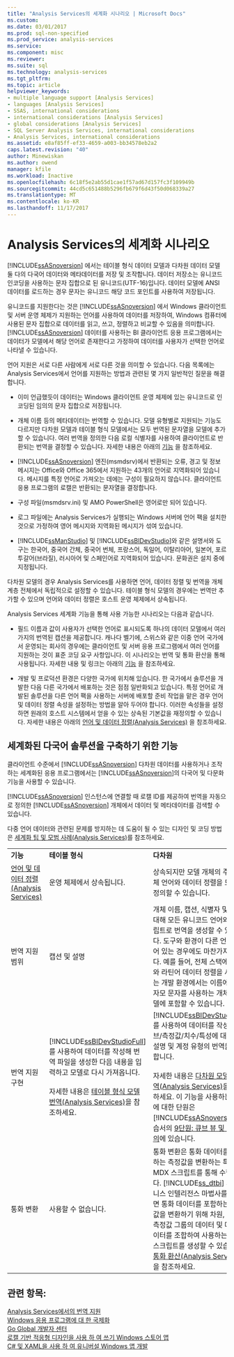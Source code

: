 ```yaml
---
title: "Analysis Services의 세계화 시나리오 | Microsoft Docs"
ms.custom: 
ms.date: 03/01/2017
ms.prod: sql-non-specified
ms.prod_service: analysis-services
ms.service: 
ms.component: misc
ms.reviewer: 
ms.suite: sql
ms.technology: analysis-services
ms.tgt_pltfrm: 
ms.topic: article
helpviewer_keywords:
- multiple language support [Analysis Services]
- languages [Analysis Services]
- SSAS, international considerations
- international considerations [Analysis Services]
- global considerations [Analysis Services]
- SQL Server Analysis Services, international considerations
- Analysis Services, international considerations
ms.assetid: e8af85ff-ef33-4659-a003-bb34578eb2a2
caps.latest.revision: "40"
author: Minewiskan
ms.author: owend
manager: kfile
ms.workload: Inactive
ms.openlocfilehash: 6c18f5e2ab55d1cae1f57ad67d157fc3f109949b
ms.sourcegitcommit: 44cd5c651488b5296fb679f6d43f50d068339a27
ms.translationtype: MT
ms.contentlocale: ko-KR
ms.lasthandoff: 11/17/2017
---
```

# <a name="globalization-scenarios-for-analysis-services"></a>Analysis Services의 세계화 시나리오
  [!INCLUDE[ssASnoversion](../includes/ssasnoversion-md.md)] 에서는 테이블 형식 데이터 모델과 다차원 데이터 모델 둘 다의 다국어 데이터와 메타데이터를 저장 및 조작합니다. 데이터 저장소는 유니코드 인코딩을 사용하는 문자 집합으로 된 유니코드(UTF-16)입니다. 데이터 모델에 ANSI 데이터를 로드하는 경우 문자는 유니코드 해당 코드 포인트를 사용하여 저장됩니다.  
  
 유니코드를 지원한다는 것은 [!INCLUDE[ssASnoversion](../includes/ssasnoversion-md.md)] 에서 Windows 클라이언트 및 서버 운영 체제가 지원하는 언어를 사용하여 데이터를 저장하여, Windows 컴퓨터에 사용된 문자 집합으로 데이터를 읽고, 쓰고, 정렬하고 비교할 수 있음을 의미합니다. [!INCLUDE[ssASnoversion](../includes/ssasnoversion-md.md)] 데이터를 사용하는 BI 클라이언트 응용 프로그램에서는 데이터가 모델에서 해당 언어로 존재한다고 가정하여 데이터를 사용자가 선택한 언어로 나타낼 수 있습니다.  
  
 언어 지원은 서로 다른 사람에게 서로 다른 것을 의미할 수 있습니다. 다음 목록에는 Analysis Services에서 언어를 지원하는 방법과 관련된 몇 가지 일반적인 질문을 해결합니다.  
  
-   이미 언급했듯이 데이터는 Windows 클라이언트 운영 체제에 있는 유니코드로 인코딩된 임의의 문자 집합으로 저장됩니다.  
  
-   개체 이름 등의 메타데이터는 번역할 수 있습니다. 모델 유형별로 지원되는 기능도 다르지만 다차원 모델과 테이블 형식 모델에서는 모두 번역된 문자열을 모델에 추가할 수 있습니다. 여러 번역을 정의한 다음 로컬 식별자를 사용하여 클라이언트로 반환되는 번역을 결정할 수 있습니다. 자세한 내용은 아래의 [기능](#bkmk_features) 을 참조하세요.  
  
-   [!INCLUDE[ssASnoversion](../includes/ssasnoversion-md.md)] 엔진(msmdsrv)에서 반환되는 오류, 경고 및 정보 메시지는 Office와 Office 365에서 지원하는 43개의 언어로 지역화되어 있습니다. 메시지를 특정 언어로 가져오는 데에는 구성이 필요하지 않습니다. 클라이언트 응용 프로그램의 로캘은 반환되는 문자열을 결정합니다.  
  
-   구성 파일(msmdsrv.ini) 및 AMO PowerShell은 영어로만 되어 있습니다.  
  
-   로그 파일에는 Analysis Services가 실행되는 Windows 서버에 언어 팩을 설치한 것으로 가정하여 영어 메시지와 지역화된 메시지가 섞여 있습니다.  
  
-   [!INCLUDE[ssManStudio](../includes/ssmanstudio-md.md)] 및 [!INCLUDE[ssBIDevStudio](../includes/ssbidevstudio-md.md)]와 같은 설명서와 도구는 한국어, 중국어 간체, 중국어 번체, 프랑스어, 독일어, 이탈리아어, 일본어, 포르투갈어(브라질), 러시아어 및 스페인어로 지역화되어 있습니다. 문화권은 설치 중에 지정됩니다.  
  
 다차원 모델의 경우 Analysis Services를 사용하면 언어, 데이터 정렬 및 번역을 개체 계층 전체에서 독립적으로 설정할 수 있습니다.  테이블 형식 모델의 경우에는 번역만 추가할 수 있으며 언어와 데이터 정렬은 호스트 운영 체제에서 상속됩니다.  
  
 Analysis Services 세계화 기능을 통해 사용 가능한 시나리오는 다음과 같습니다.  
  
-   필드 이름과 값이 사용자가 선택한 언어로 표시되도록 하나의 데이터 모델에서 여러 가지의 번역된 캡션을 제공합니다. 캐나다 벨기에, 스위스와 같은 이중 언어 국가에서 운영되는 회사의 경우에는 클라이언트 및 서버 응용 프로그램에서 여러 언어를 지원하는 것이 표준 코딩 요구 사항입니다. 이 시나리오는 번역 및 통화 환산을 통해 사용됩니다. 자세한 내용 및 링크는 아래의 [기능](#bkmk_features) 을 참조하세요.  
  
-   개발 및 프로덕션 환경은 다양한 국가에 위치해 있습니다. 한 국가에서 솔루션을 개발한 다음 다른 국가에서 배포하는 것은 점점 일반화되고 있습니다. 특정 언어로 개발된 솔루션을 다른 언어 팩을 사용하는 서버에 배포할 준비 작업을 맡은 경우 언어 및 데이터 정렬 속성을 설정하는 방법을 알아 두어야 합니다. 이러한 속성들을 설정하면 원래의 호스트 시스템에서 얻을 수 있는 상속된 기본값을 재정의할 수 있습니다. 자세한 내용은 아래의 [언어 및 데이터 정렬&#40;Analysis Services&#41;](../analysis-services/languages-and-collations-analysis-services.md) 을 참조하세요.  
  
##  <a name="bkmk_features"></a> 세계화된 다국어 솔루션을 구축하기 위한 기능  
 클라이언트 수준에서 [!INCLUDE[ssASnoversion](../includes/ssasnoversion-md.md)] 다차원 데이터를 사용하거나 조작하는 세계화된 응용 프로그램에서는 [!INCLUDE[ssASnoversion](../includes/ssasnoversion-md.md)]의 다국어 및 다문화 기능을 사용할 수 있습니다.  
  
 [!INCLUDE[ssASnoversion](../includes/ssasnoversion-md.md)] 인스턴스에 연결할 때 로캘 ID를 제공하여 번역을 자동으로 정의한 [!INCLUDE[ssASnoversion](../includes/ssasnoversion-md.md)] 개체에서 데이터 및 메타데이터를 검색할 수 있습니다.  
  
 다중 언어 데이터와 관련된 문제를 방지하는 데 도움이 될 수 있는 디자인 및 코딩 방법은 [세계화 팁 및 모범 사례&#40;Analysis Services&#41;](../analysis-services/globalization-tips-and-best-practices-analysis-services.md)를 참조하세요.  
  
||||  
|-|-|-|  
|**기능**|**테이블 형식**|**다차원**|  
|[언어 및 데이터 정렬&#40;Analysis Services&#41;](../analysis-services/languages-and-collations-analysis-services.md)|운영 체제에서 상속됩니다.|상속되지만 모델 개체의 주요 개체 언어와 데이터 정렬을 모두 재정의할 수 있습니다.|  
|번역 지원 범위|캡션 및 설명|개체 이름, 캡션, 식별자 및 설명에 대해 모든 유니코드 언어와 스크립트로 번역을 생성할 수 있습니다. 도구와 환경이 다른 언어로 되어 있는 경우에도 마찬가지입니다. 예를 들어, 전체 스택에서 영어와 라틴어 데이터 정렬을 사용하는 개발 환경에서는 이름에 키릴자모 문자를 사용하는 개체를 모델에 포함할 수 있습니다.|  
|번역 지원 구현|[!INCLUDE[ssBIDevStudioFull](../includes/ssbidevstudiofull-md.md)] 를 사용하여 데이터를 작성해 번역 파일을 생성한 다음 내용을 입력하고 모델로 다시 가져옵니다.<br /><br /> 자세한 내용은 [테이블 형식 모델 번역&#40;Analysis Services&#41;](../analysis-services/tabular-models/translations-in-tabular-models-analysis-services.md)을 참조하세요.|[!INCLUDE[ssBIDevStudioFull](../includes/ssbidevstudiofull-md.md)] 를 사용하여 데이터를 작성해 큐브/측정값/치수/특성에 대한 캡션, 설명 및 계정 유형의 번역을 정의합니다.<br /><br /> 자세한 내용은 [다차원 모델의 번역&#40;Analysis Services&#41;](../analysis-services/multidimensional-models/translations-in-multidimensional-models-analysis-services.md)을 참조하세요. 이 기능을 사용하는 방법에 대한 단원은 [!INCLUDE[ssASnoversion](../includes/ssasnoversion-md.md)] 자습서의 [9단원: 큐브 뷰 및 번역 정의](../analysis-services/lesson-9-defining-perspectives-and-translations.md)에 있습니다.|  
|통화 변환|사용할 수 없습니다.|통화 변환은 통화 데이터를 포함하는 측정값을 변환하는 특수화된 MDX 스크립트를 통해 수행됩니다. [!INCLUDE[ss_dtbi](../includes/ss-dtbi-md.md)] 의 비즈니스 인텔리전스 마법사를 사용하면 통화 데이터를 포함하는 측정값을 변환하기 위해 차원, 특성 및 측정값 그룹의 데이터 및 메타데이터를 조합하여 사용하는 MDX 스크립트를 생성할 수 있습니다. [통화 환산&#40;Analysis Services&#41;](../analysis-services/currency-conversions-analysis-services.md)을 참조하세요.|  
  
## <a name="see-also"></a>관련 항목:  
 [Analysis Services에서의 번역 지원](../analysis-services/translation-support-in-analysis-services.md)   
 [Windows 응용 프로그램에 대 한 국제화](http://msdn.microsoft.com/library/windows/desktop/dd318661%28v=vs.85%29.aspx)   
 [Go Global 개발자 센터](http://msdn.microsoft.com/goglobal/bb871628.aspx)   
 [로캘 기반 적응형 디자인을 사용 하 여 쓰기 Windows 스토어 앱](https://blogs.windows.com/buildingapps/2014/03/06/writing-windows-store-apps-with-locale-based-adaptive-design/)   
 [C# 및 XAML을 사용 하 여 유니버설 Windows 앱 개발](http://www.microsoftvirtualacademy.com/training-courses/developing-universal-windows-apps-with-c-and-xaml)  
  
  
